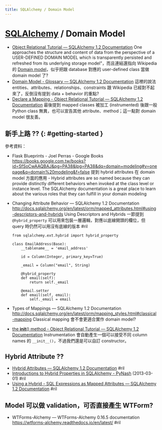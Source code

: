 ```yaml
---
title: SQLAlchemy / Domain Model
---
```

# [SQLAlchemy](sqlalchemy.md) / Domain Model

  - [Object Relational Tutorial — SQLAlchemy 1\.2 Documentation](http://docs.sqlalchemy.org/en/latest/orm/tutorial.html) One approaches the structure and content of data from the perspective of a USER-DEFINED DOMAIN MODEL which is transparently persisted and refreshed from its underlying storage model"，而且連結還指向 Wikipedia 的 [Domain model](https://en.wikipedia.org/wiki/Domain_model)，似乎把跟 database 對應的 user-defined class 當做 domain model 了?
  - [Domain Model - Glossary — SQLAlchemy 1\.2 Documentation](http://docs.sqlalchemy.org/en/latest/glossary.html#term-domain-model) 這裡的說法 entities、attributes、relationships、constraints 跟 Wikipedia 已經對不起來了，反倒沒有提到 data + behavior 的重點?
  - [Declare a Mapping - Object Relational Tutorial — SQLAlchemy 1\.2 Documentation](http://docs.sqlalchemy.org/en/latest/orm/tutorial.html#declare-a-mapping) 最後提到 mapped classes 被加工 (instrumented) 後跟一般 Python class 無異，也可以宣告其他 attribute、method；這一點對 domain model 很友善。

## 新手上路 ?? {: #getting-started }

參考資料：

  - Flask Blueprints - Joel Perras - Google Books https://books.google.com.tw/books?id=SfSoCwAAQBAJ&pg=PA38&lpg=PA38&dq=domain+modeling#v=onepage&q=domain%20modeling&f=false 提到 hybrid attributes 在 domain model 方面的應用 - Hybrid attributes are so named because they can provide distinctly different behaviors when invoked at the class level or instance level. The SQLAlchemy documentation is a great place to learn about the various roles that they can fulfill in your domain modeling
  - Changing Attribute Behavior — SQLAlchemy 1.2 Documentation http://docs.sqlalchemy.org/en/latest/orm/mapped_attributes.html#using-descriptors-and-hybrids Using Descriptors and Hybrids 一節提到 `@hybrid_property` 可以用來包裝一層邏輯，對應以底線開頭的欄位，但 query 時仍然可以用沒有底線的版本 #ril

        from sqlalchemy.ext.hybrid import hybrid_property

        class EmailAddress(Base):
            __tablename__ = 'email_address'

            id = Column(Integer, primary_key=True)

            _email = Column("email", String)

            @hybrid_property
            def email(self):
                return self._email

            @email.setter
            def email(self, email):
                self._email = email

  - Types of Mappings — SQLAlchemy 1.2 Documentation http://docs.sqlalchemy.org/en/latest/orm/mapping_styles.html#classical-mapping Classical mapping 會不會更適合實作 domain model?
  - [the __init__() method - Object Relational Tutorial — SQLAlchemy 1\.2 Documentation](http://docs.sqlalchemy.org/en/latest/orm/tutorial.html#create-an-instance-of-the-mapped-class) Instrumentation 會自動產生一個可以接受不同 column names 的 `__init__()`，不過我們還是可以自訂 constructor。

## Hybrid Attribute ??

  - [Hybrid Attributes — SQLAlchemy 1\.2 Documentation](https://docs.sqlalchemy.org/en/latest/orm/extensions/hybrid.html) #ril
  - [Introductions to Hybrid Properties in SQLAlchemy \- PyNash](http://pynash.org/2013/03/01/Hybrid-Properties-in-SQLAlchemy/) (2013-03-01) #ril
  - [Using a Hybrid - SQL Expressions as Mapped Attributes — SQLAlchemy 1\.2 Documentation](https://docs.sqlalchemy.org/en/latest/orm/mapped_sql_expr.html#using-a-hybrid) #ril

## Model 可以做 validation，可否直接產生 WTForm?

  - WTForms-Alchemy — WTForms-Alchemy 0.16.5 documentation https://wtforms-alchemy.readthedocs.io/en/latest/ #ril

